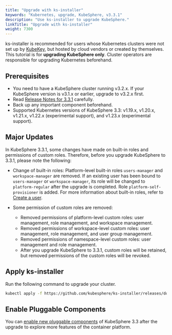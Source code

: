 ```yaml
---
title: "Upgrade with ks-installer"
keywords: "Kubernetes, upgrade, KubeSphere, v3.3.1"
description: "Use ks-installer to upgrade KubeSphere."
linkTitle: "Upgrade with ks-installer"
weight: 7300
---
```


ks-installer is recommended for users whose Kubernetes clusters were not set up by [KubeKey](../../installing-on-linux/introduction/kubekey/), but hosted by cloud vendors or created by themselves. This tutorial is for **upgrading KubeSphere only**. Cluster operators are responsible for upgrading Kubernetes beforehand.

## Prerequisites

- You need to have a KubeSphere cluster running v3.2.x. If your KubeSphere version is v3.1.x or earlier, upgrade to v3.2.x first.
- Read [Release Notes for 3.3.1](../../../v3.3/release/release-v331/) carefully.
- Back up any important component beforehand.
- Supported Kubernetes versions of KubeSphere 3.3: v1.19.x, v1.20.x, v1.21.x, v1.22.x (experimental support), and v1.23.x (experimental support).

## Major Updates

In KubeSphere 3.3.1, some changes have made on built-in roles and permissions of custom roles. Therefore, before you upgrade KubeSphere to 3.3.1, please note the following:

   - Change of built-in roles: Platform-level built-in roles `users-manager` and `workspace-manager` are removed. If an existing user has been bound to `users-manager` or `workspace-manager`, its role will be changed to `platform-regular` after the upgrade is completed. Role `platform-self-provisioner` is added. For more information about built-in roles, refer to [Create a user](../../quick-start/create-workspace-and-project).

   - Some permission of custom roles are removed:
       - Removed permissions of platform-level custom roles: user management, role management, and workspace management.
       - Removed permissions of workspace-level custom roles: user management, role management, and user group management.
       - Removed permissions of namespace-level custom roles: user management and role management.
       - After you upgrade KubeSphere to 3.3.1, custom roles will be retained, but removed permissions of the custom roles will be revoked.

## Apply ks-installer

Run the following command to upgrade your cluster.

```bash
kubectl apply -f https://github.com/kubesphere/ks-installer/releases/download/v3.3.1/kubesphere-installer.yaml  --force
```

## Enable Pluggable Components

You can [enable new pluggable components](../../pluggable-components/overview/) of KubeSphere 3.3 after the upgrade to explore more features of the container platform.

